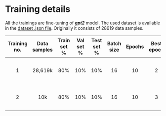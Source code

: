 # Training details

All the trainings are fine-tuning of ***gpt2*** model. The used dataset is available in
the [dataset .json file](../../../data/news_headlines_for_sarcasm_detection/Sarcasm_Headlines_Dataset_v2.json).
Originally it consists of 28619 data samples.

| Training no. | Data samples | Train set % | Val set % | Test set % | Batch size | Epochs | Best epoch |         Fitting time         | Train accuracy | Train loss | Val accuracy | Val loss | Test accuracy | Test loss |               Accuracy figure               |               Loss figure               |               Confusion matrix                |            Notes            |
|:------------:|:------------:|:-----------:|:---------:|:----------:|:----------:|:------:|:----------:|:----------------------------:|:--------------:|:----------:|:------------:|:--------:|:-------------:|:---------:|:-------------------------------------------:|:---------------------------------------:|:---------------------------------------------:|:---------------------------:|
|      1       |   28,619k    |     80%     |    10%    |    10%     |     16     |   10   |     2      | 12min 29s (***RTX 3070Ti***) |     0.8888     |   0.2606   |    0.8784    |  0.3265  |    0.8697     |  0.3111   | [figure](./figures/training_1_accuracy.png) | [figure](./figures/training_1_loss.png) | [figure](./figures/training_1_confmatrix.png) |             Ok              |
|      2       |     10k      |     80%     |    10%    |    10%     |     16     |   10   |     3      | 6min 32s (***RTX 3070Ti***)  |     0.9405     |   0.1577   |    0.8710    |  0.4110  |    0.8070     |  0.4359   | [figure](./figures/training_2_accuracy.png) | [figure](./figures/training_2_loss.png) | [figure](./figures/training_2_confmatrix.png) | Insufficient amount of data |
